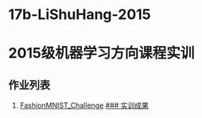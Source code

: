 # 17b-LiShuHang-2015
# 2015级机器学习方向课程实训

## 作业列表

1. [FashionMNIST_Challenge](./FashionMNIST_Challenge.md)
[### 实训成果](https://github.com/m-L-0/17b-LiShuHang-2015/blob/master/FashionMNIST_Challenge/REMINE.md)
